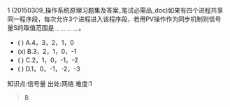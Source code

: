 1
(20150309_操作系统原理习题集及答案_笔试必需品_doc)如果有四个进程共享同一程序段，每次允许3个进程进入该程序段，若用PV操作作为同步机制则信号
量S的取值范围是﹎﹎﹎﹎。
- ( ) A.4，3，2，1，0
- (x) B.3，2，1，0，-1
- ( ) C.2，1，0，-1，-2
- ( ) D.1，0，-1，-2，-3

知识点:信号量
出处:网络
难度:1
> B
